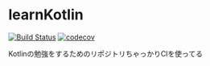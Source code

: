 # learnKotlin

[![Build Status](https://travis-ci.org/korosuke613/learnKotlin.svg?branch=master)](https://travis-ci.org/korosuke613/learnKotlin) [![codecov](https://codecov.io/gh/korosuke613/learnKotlin/branch/master/graph/badge.svg)](https://codecov.io/gh/korosuke613/learnKotlin)

Kotlinの勉強をするためのリポジトリちゃっかりCIを使ってる
